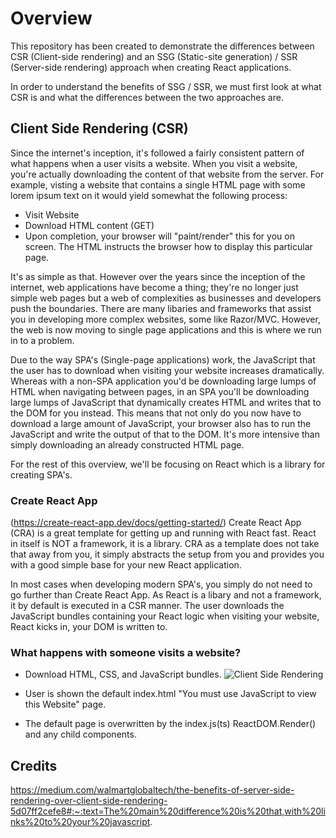 # Overview
This repository has been created to demonstrate the differences between CSR (Client-side rendering) and an SSG (Static-site generation) / SSR (Server-side rendering) approach when creating React applications.

In order to understand the benefits of SSG / SSR, we must first look at what CSR is and what the differences between the two approaches are.

## Client Side Rendering (CSR)
Since the internet's inception, it's followed a fairly consistent pattern of what happens when a user visits a website. When you visit a website, you're actually downloading the content of that website from the server. For example, visting a website that contains a single HTML page with some lorem ipsum text on it would yield somewhat the following process:
- Visit Website
- Download HTML content (GET)
- Upon completion, your browser will "paint/render" this for you on screen. The HTML instructs the browser how to display this particular page. 

It's as simple as that. However over the years since the inception of the internet, web applications have become a thing; they're no longer just simple web pages but a web of complexities as businesses and developers push the boundaries. There are many libaries and frameworks that assist you in developing more complex websites, some like Razor/MVC. However, the web is now moving to single page applications and this is where we run in to a problem.

Due to the way SPA's (Single-page applications) work, the JavaScript that the user has to download when visiting your website increases dramatically. Whereas with a non-SPA application you'd be downloading large lumps of HTML when navigating between pages, in an SPA you'll be downloading large lumps of JavaScript that dynamically creates HTML and writes that to the DOM for you instead. This means that not only do you now have to download a large amount of JavaScript, your browser also has to run the JavaScript and write the output of that to the DOM. It's more intensive than simply downloading an already constructed HTML page. 

For the rest of this overview, we'll be focusing on React which is a library for creating SPA's.

### Create React App
(https://create-react-app.dev/docs/getting-started/)
Create React App (CRA) is a great template for getting up and running with React fast. React in itself is NOT a framework, it is a library. CRA as a template does not take that away from you, it simply abstracts the setup from you and provides you with a good simple base for your new React application.

In most cases when developing modern SPA's, you simply do not need to go further than Create React App. As React is a libary and not a framework, it by default is executed in a CSR manner. The user downloads the JavaScript bundles containing your React logic when visiting your website, React kicks in, your DOM is written to. 

### What happens with someone visits a website?
- Download HTML, CSS, and JavaScript bundles.
![Client Side Rendering](https://miro.medium.com/max/700/1*CRiH0hUGoS3aoZaIY4H2yg.png)

- User is shown the default index.html "You must use JavaScript to view this Website" page.
- The default page is overwritten by the index.js(ts) ReactDOM.Render() and any child components.

## Credits
https://medium.com/walmartglobaltech/the-benefits-of-server-side-rendering-over-client-side-rendering-5d07ff2cefe8#:~:text=The%20main%20difference%20is%20that,with%20links%20to%20your%20javascript.

